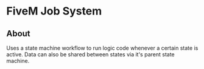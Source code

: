 # FiveM Job System

## About

Uses a state machine workflow to run logic code whenever a certain state is active. Data can also be shared between states via it's parent state machine.
